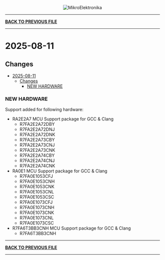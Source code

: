 <p align="center">
  <img src="http://www.mikroe.com/img/designs/beta/logo_small.png?raw=true" alt="MikroElektronika"/>
</p>

---

**[BACK TO PREVIOUS FILE](../changelog.md)**

---

# 2025-08-11

## Changes

- [2025-08-11](#2025-08-11)
  - [Changes](#changes)
    - [NEW HARDWARE](#new-hardware)

### NEW HARDWARE

Support added for following hardware:

+ RA2E2A7 MCU Support package for GCC & Clang
  + R7FA2E2A72DBY
  + R7FA2E2A72DNJ
  + R7FA2E2A72DNK
  + R7FA2E2A73CBY
  + R7FA2E2A73CNJ
  + R7FA2E2A73CNK
  + R7FA2E2A74CBY
  + R7FA2E2A74CNJ
  + R7FA2E2A74CNK
+ RA0E1 MCU Support package for GCC & Clang
  + R7FA0E1053CFJ
  + R7FA0E1053CNH
  + R7FA0E1053CNK
  + R7FA0E1053CNL
  + R7FA0E1053CSC
  + R7FA0E1073CFJ
  + R7FA0E1073CNH
  + R7FA0E1073CNK
  + R7FA0E1073CNL
  + R7FA0E1073CSC
+ R7FA6T3BB3CNH MCU Support package for GCC & Clang
  + R7FA6T3BB3CNH

---

**[BACK TO PREVIOUS FILE](../changelog.md)**

---
